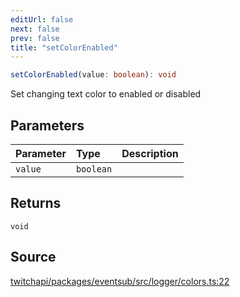 ```yaml
---
editUrl: false
next: false
prev: false
title: "setColorEnabled"
---
```


```ts
setColorEnabled(value: boolean): void
```

Set changing text color to enabled or disabled

## Parameters

| Parameter | Type | Description |
| :------ | :------ | :------ |
| `value` | `boolean` |  |

## Returns

`void`

## Source

[twitchapi/packages/eventsub/src/logger/colors.ts:22](https://github.com/pablornc/twitchapi//blob/f8a75ccd701e54db4c91e2b0128974da23f25d14/packages/eventsub/src/logger/colors.ts#L22)
